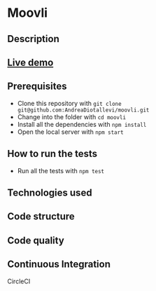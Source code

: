 # Moovli

## Description

## [Live demo](https://moovli.herokuapp.com/)

## Prerequisites

* Clone this repository with ```git clone git@github.com:AndreaDiotallevi/moovli.git```
* Change into the folder with ```cd moovli```
* Install all the dependencies with ```npm install```
* Open the local server with ```npm start```

## How to run the tests

* Run all the tests with ```npm test```

## Technologies used

## Code structure

## Code quality

## Continuous Integration

CircleCI
